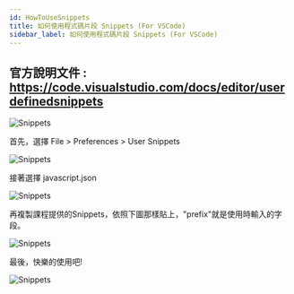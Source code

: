 ```yaml
---
id: HowToUseSnippets
title: 如何使用程式碼片段 Snippets (For VSCode)
sidebar_label: 如何使用程式碼片段 Snippets (For VSCode)
---
```


## 官方說明文件 : https://code.visualstudio.com/docs/editor/userdefinedsnippets


![Snippets](/ArhuaReactCourse/img/snippets.png)

首先，選擇 File > Preferences > User Snippets

![Snippets](/ArhuaReactCourse/img/sn1.png)

接著選擇 javascript.json

![Snippets](/ArhuaReactCourse/img/sn2.png)

再複製課程提供的Snippets，依照下圖那樣貼上，"prefix"就是使用時輸入的字段。

![Snippets](/ArhuaReactCourse/img/sn3.png)

最後，快樂的使用吧!

![Snippets](/ArhuaReactCourse/img/sn4.png)